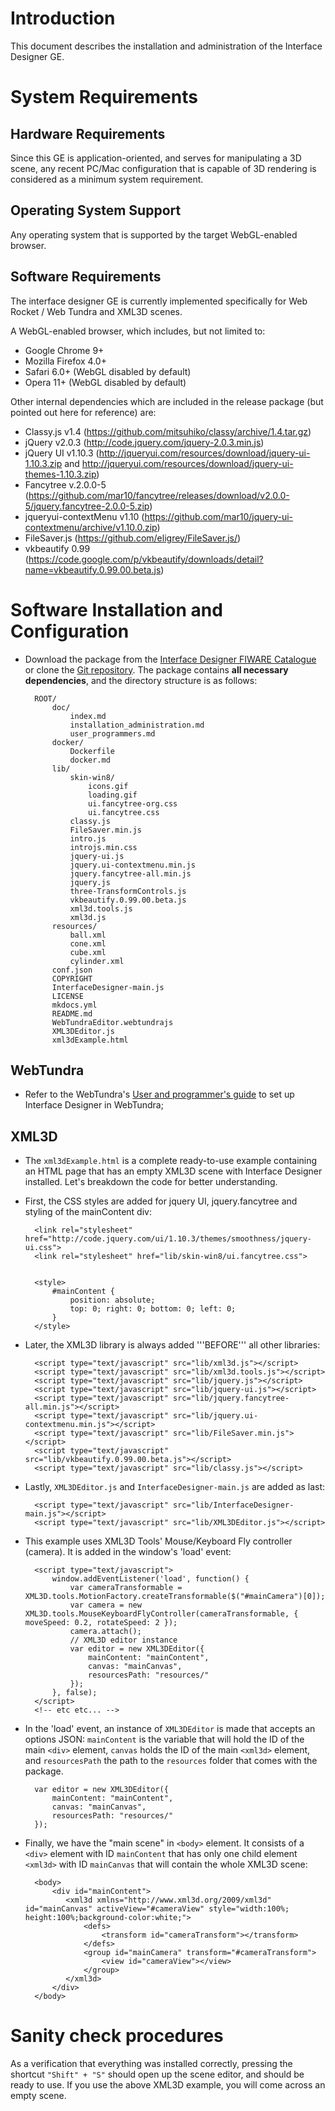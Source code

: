 # Introduction
This document describes the installation and administration of the Interface Designer GE.

# System Requirements
## Hardware Requirements
Since this GE is application-oriented, and serves for manipulating a 3D scene, any recent PC/Mac configuration that is capable of 3D rendering is considered as a minimum system requirement.
## Operating System Support
Any operating system that is supported by the target WebGL-enabled browser.
## Software Requirements
The interface designer GE is currently implemented specifically for Web Rocket / Web Tundra and XML3D scenes.

A WebGL-enabled browser, which includes, but not limited to:

* Google Chrome 9+
* Mozilla Firefox 4.0+
* Safari 6.0+ (WebGL disabled by default)
* Opera 11+ (WebGL disabled by default)


Other internal dependencies which are included in the release package (but pointed out here for reference) are:

* Classy.js v1.4 (https://github.com/mitsuhiko/classy/archive/1.4.tar.gz)
* jQuery v2.0.3 (http://code.jquery.com/jquery-2.0.3.min.js)
* jQuery UI v1.10.3 (http://jqueryui.com/resources/download/jquery-ui-1.10.3.zip and http://jqueryui.com/resources/download/jquery-ui-themes-1.10.3.zip)
* Fancytree v.2.0.0-5 (https://github.com/mar10/fancytree/releases/download/v2.0.0-5/jquery.fancytree-2.0.0-5.zip)
* jqueryui-contextMenu v1.10 (https://github.com/mar10/jquery-ui-contextmenu/archive/v1.10.0.zip)
* FileSaver.js (https://github.com/eligrey/FileSaver.js/)
* vkbeautify 0.99 (https://code.google.com/p/vkbeautify/downloads/detail?name=vkbeautify.0.99.00.beta.js)

# Software Installation and Configuration

* Download the package from the [Interface Designer FIWARE Catalogue](http://catalogue.fiware.org/enablers/interface-designer/downloads) or clone the [Git repository](https://github.com/Adminotech/fiware-interface-designer). The package contains **all necessary dependencies**, and the directory structure is as follows:

		ROOT/
            doc/
                index.md
                installation_administration.md
                user_programmers.md
            docker/
                Dockerfile
                docker.md
    		lib/
    		    skin-win8/
    		        icons.gif
    		        loading.gif
    		        ui.fancytree-org.css
    		        ui.fancytree.css
    		    classy.js
    		    FileSaver.min.js
                intro.js
                introjs.min.css
    		    jquery-ui.js
    		    jquery.ui-contextmenu.min.js
    		    jquery.fancytree-all.min.js
    		    jquery.js
    		    three-TransformControls.js
    		    vkbeautify.0.99.00.beta.js
    		    xml3d.tools.js
    		    xml3d.js
    		resources/
    		    ball.xml
    		    cone.xml
    		    cube.xml
    		    cylinder.xml
    		conf.json
 		   	COPYRIGHT
    		InterfaceDesigner-main.js
   			LICENSE
            mkdocs.yml
    		README.md
    		WebTundraEditor.webtundrajs
    		XML3DEditor.js
    		xml3dExample.html

## WebTundra
* Refer to the WebTundra's [User and programmer's guide](http://webtundra.readthedocs.org/en/latest/user_programmers/#preparing-own-scenes) to set up Interface Designer in WebTundra;

## XML3D
* The `xml3dExample.html` is a complete ready-to-use example containing an HTML page that has an empty XML3D scene with Interface Designer installed.
Let's breakdown the code for better understanding.
* First, the CSS styles are added for jquery UI, jquery.fancytree and styling of the mainContent div:

		<link rel="stylesheet" href="http://code.jquery.com/ui/1.10.3/themes/smoothness/jquery-ui.css">
    	<link rel="stylesheet" href="lib/skin-win8/ui.fancytree.css">


    	<style>
      		#mainContent {
        	    position: absolute;
        	    top: 0; right: 0; bottom: 0; left: 0;
        	}
    	</style>

* Later, the XML3D library is always added '''BEFORE''' all other libraries:

    	<script type="text/javascript" src="lib/xml3d.js"></script>
    	<script type="text/javascript" src="lib/xml3d.tools.js"></script>
    	<script type="text/javascript" src="lib/jquery.js"></script>
    	<script type="text/javascript" src="lib/jquery-ui.js"></script>
    	<script type="text/javascript" src="lib/jquery.fancytree-all.min.js"></script>
    	<script type="text/javascript" src="lib/jquery.ui-contextmenu.min.js"></script>
    	<script type="text/javascript" src="lib/FileSaver.min.js"></script>
    	<script type="text/javascript" src="lib/vkbeautify.0.99.00.beta.js"></script>
    	<script type="text/javascript" src="lib/classy.js"></script>

* Lastly, `XML3DEditor.js` and `InterfaceDesigner-main.js` are added as last:

    	<script type="text/javascript" src="lib/InterfaceDesigner-main.js"></script>
    	<script type="text/javascript" src="lib/XML3DEditor.js"></script>

* This example uses XML3D Tools' Mouse/Keyboard Fly controller (camera). It is added in the window's 'load' event:

    	<script type="text/javascript">
        	window.addEventListener('load', function() {
        	    var cameraTransformable = XML3D.tools.MotionFactory.createTransformable($("#mainCamera")[0]);
        	    var camera = new XML3D.tools.MouseKeyboardFlyController(cameraTransformable, { moveSpeed: 0.2, rotateSpeed: 2 });
        	    camera.attach();
        	    // XML3D editor instance
        	    var editor = new XML3DEditor({
        	        mainContent: "mainContent",
        	        canvas: "mainCanvas",
        	        resourcesPath: "resources/"
        	    });
        	}, false);
    	</script>
    	<!-- etc etc... -->

* In the 'load' event, an instance of `XML3DEditor` is made that accepts an options JSON: `mainContent` is the variable that will hold the ID of the main `<div>` element, `canvas` holds the ID of the main `<xml3d>` element, and `resourcesPath` the path to the `resources` folder that comes with the package.

        var editor = new XML3DEditor({
            mainContent: "mainContent",
            canvas: "mainCanvas",
            resourcesPath: "resources/"
        });

* Finally, we have the "main scene" in `<body>` element. It consists of a `<div>` element with ID `mainContent` that has only one child element `<xml3d>` with ID `mainCanvas` that will contain the whole XML3D scene:

    	<body>
       		<div id="mainContent">
        	   <xml3d xmlns="http://www.xml3d.org/2009/xml3d" id="mainCanvas" activeView="#cameraView" style="width:100%; height:100%;background-color:white;">
        	       <defs>
        	           <transform id="cameraTransform"></transform>
        	       </defs>
        	       <group id="mainCamera" transform="#cameraTransform">
        	           <view id="cameraView"></view>
        	       </group>
        	   </xml3d>
       		</div>
    	</body>

# Sanity check procedures
As a verification that everything was installed correctly, pressing the shortcut `"Shift" + "S"` should open up the scene editor, and should be ready to use. If you use the above XML3D example, you will come across an empty scene.